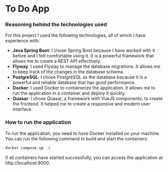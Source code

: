 # To Do App

### Reasoning behind the technologies used
For this project I used the following technologies, all of which I have experience with:
- **Java Spring Boot**: I chose Spring Boot because I have worked with it before and I felt comfortable using it. It is a powerful framework that allows me to create a REST API effectively.
- **Flyway**: I used Flyway to manage the database migrations. It allows me to keep track of the changes in the database schema.
- **PostgreSQL**: I chose PostgreSQL as the database because it is a powerful and reliable database that has good performance.
- **Docker**: I used Docker to containerize the application. It allows me to run the application in a container and deploy it quickly.
- **Quasar**: I chose Quasar, a framework with VueJS components, to create the frontend. It helped me to create a responsive and modern user interface.

### How to run the application
To run the application, you need to have Docker installed on your machine. You can run the following command to build and start the containers:

```bash
docker compose up -d
```

If all containers have started successfully, you can access the application at http://localhost:9000.
